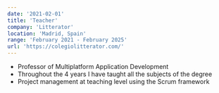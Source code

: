 ```yaml
---
date: '2021-02-01'
title: 'Teacher'
company: 'Litterator'
location: 'Madrid, Spain'
range: 'February 2021 - February 2025'
url: 'https://colegiolitterator.com/'
---
```


- Professor of Multiplatform Application Development
- Throughout the 4 years I have taught all the subjects of the degree
- Project management at teaching level using the Scrum framework
